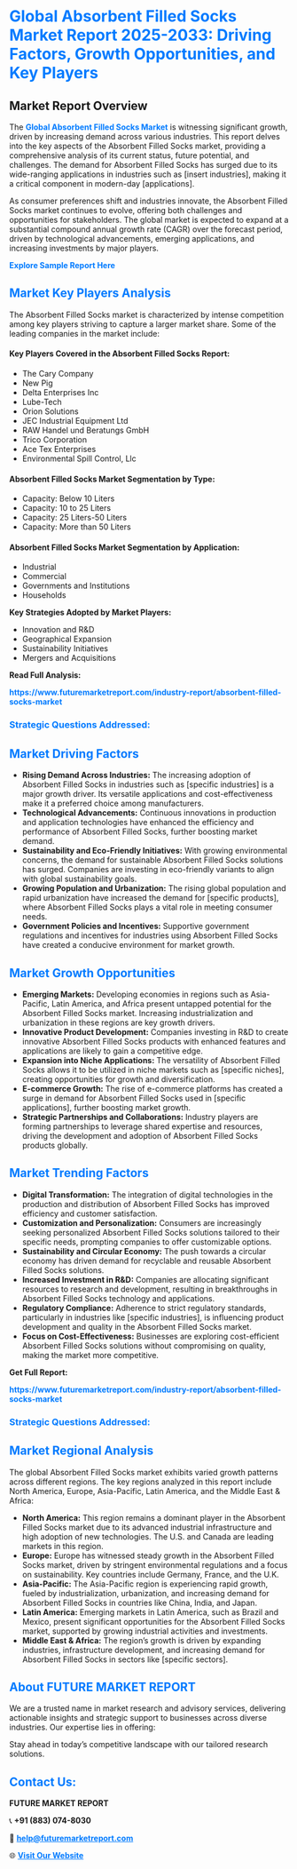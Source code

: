 <h1 style="color: #007BFF;">Global Absorbent Filled Socks Market Report 2025-2033: Driving Factors, Growth Opportunities, and Key Players</h1>

<section id="overview">
<h2>Market Report Overview</h2>
<p>The <a href="https://www.futuremarketreport.com/industry-report/absorbent-filled-socks-market" style="color: #007BFF; text-decoration: none;"><strong>Global Absorbent Filled Socks Market</strong></a> is witnessing significant growth, driven by increasing demand across various industries. This report delves into the key aspects of the Absorbent Filled Socks market, providing a comprehensive analysis of its current status, future potential, and challenges. The demand for Absorbent Filled Socks has surged due to its wide-ranging applications in industries such as [insert industries], making it a critical component in modern-day [applications].</p>
<p>As consumer preferences shift and industries innovate, the Absorbent Filled Socks market continues to evolve, offering both challenges and opportunities for stakeholders. The global market is expected to expand at a substantial compound annual growth rate (CAGR) over the forecast period, driven by technological advancements, emerging applications, and increasing investments by major players.</p>
</section>

<section id="overview">
<p><a href="https://www.futuremarketreport.com/request-sample/reportId=55895" style="color: #007BFF; text-decoration: none;"><strong>Explore Sample Report Here</strong></a></p>
</section>

<section id="key-players">
<h2 style="color: #007BFF;">Market Key Players Analysis</h2>
<p>The Absorbent Filled Socks market is characterized by intense competition among key players striving to capture a larger market share. Some of the leading companies in the market include:</p>
<h4>Key Players Covered in the Absorbent Filled Socks Report:</h4>
<ul><li>The Cary Company</li><li>New Pig</li><li>Delta Enterprises Inc</li><li>Lube-Tech</li><li>Orion Solutions</li><li>JEC Industrial Equipment Ltd</li><li>RAW Handel und Beratungs GmbH</li><li>Trico Corporation</li><li>Ace Tex Enterprises</li><li>Environmental Spill Control, Llc</li></ul>
<h4>Absorbent Filled Socks Market Segmentation by Type:</h4>
<ul><li>Capacity: Below 10 Liters</li><li>Capacity: 10 to 25 Liters</li><li>Capacity: 25 Liters-50 Liters</li><li>Capacity: More than 50 Liters</li></ul>

<h4>Absorbent Filled Socks Market Segmentation by Application:</h4>
<ul><li>Industrial</li><li>Commercial</li><li>Governments and Institutions</li><li>Households</li></ul>
<p><strong>Key Strategies Adopted by Market Players:</strong></p>
<ul>
<li>Innovation and R&D</li>
<li>Geographical Expansion</li>
<li>Sustainability Initiatives</li>
<li>Mergers and Acquisitions</li>
</ul>
</section>

<section>
<p><strong>Read Full Analysis: </strong></p><a href="https://www.futuremarketreport.com/industry-report/absorbent-filled-socks-market" style="color: #007BFF; text-decoration: none;"><strong>https://www.futuremarketreport.com/industry-report/absorbent-filled-socks-market</strong></a>
<h3 style="color: #007BFF;">Strategic Questions Addressed:</h3>
</section>

<section id="driving-factors">
<h2 style="color: #007BFF;">Market Driving Factors</h2>
<ul>
<li><strong>Rising Demand Across Industries:</strong> The increasing adoption of Absorbent Filled Socks in industries such as [specific industries] is a major growth driver. Its versatile applications and cost-effectiveness make it a preferred choice among manufacturers.</li>
<li><strong>Technological Advancements:</strong> Continuous innovations in production and application technologies have enhanced the efficiency and performance of Absorbent Filled Socks, further boosting market demand.</li>
<li><strong>Sustainability and Eco-Friendly Initiatives:</strong> With growing environmental concerns, the demand for sustainable Absorbent Filled Socks solutions has surged. Companies are investing in eco-friendly variants to align with global sustainability goals.</li>
<li><strong>Growing Population and Urbanization:</strong> The rising global population and rapid urbanization have increased the demand for [specific products], where Absorbent Filled Socks plays a vital role in meeting consumer needs.</li>
<li><strong>Government Policies and Incentives:</strong> Supportive government regulations and incentives for industries using Absorbent Filled Socks have created a conducive environment for market growth.</li>
</ul>
</section>

<section id="growth-opportunities">
<h2 style="color: #007BFF;">Market Growth Opportunities</h2>
<ul>
<li><strong>Emerging Markets:</strong> Developing economies in regions such as Asia-Pacific, Latin America, and Africa present untapped potential for the Absorbent Filled Socks market. Increasing industrialization and urbanization in these regions are key growth drivers.</li>
<li><strong>Innovative Product Development:</strong> Companies investing in R&D to create innovative Absorbent Filled Socks products with enhanced features and applications are likely to gain a competitive edge.</li>
<li><strong>Expansion into Niche Applications:</strong> The versatility of Absorbent Filled Socks allows it to be utilized in niche markets such as [specific niches], creating opportunities for growth and diversification.</li>
<li><strong>E-commerce Growth:</strong> The rise of e-commerce platforms has created a surge in demand for Absorbent Filled Socks used in [specific applications], further boosting market growth.</li>
<li><strong>Strategic Partnerships and Collaborations:</strong> Industry players are forming partnerships to leverage shared expertise and resources, driving the development and adoption of Absorbent Filled Socks products globally.</li>
</ul>
</section>

<section id="trending-factors">
<h2 style="color: #007BFF;">Market Trending Factors</h2>
<ul>
<li><strong>Digital Transformation:</strong> The integration of digital technologies in the production and distribution of Absorbent Filled Socks has improved efficiency and customer satisfaction.</li>
<li><strong>Customization and Personalization:</strong> Consumers are increasingly seeking personalized Absorbent Filled Socks solutions tailored to their specific needs, prompting companies to offer customizable options.</li>
<li><strong>Sustainability and Circular Economy:</strong> The push towards a circular economy has driven demand for recyclable and reusable Absorbent Filled Socks solutions.</li>
<li><strong>Increased Investment in R&D:</strong> Companies are allocating significant resources to research and development, resulting in breakthroughs in Absorbent Filled Socks technology and applications.</li>
<li><strong>Regulatory Compliance:</strong> Adherence to strict regulatory standards, particularly in industries like [specific industries], is influencing product development and quality in the Absorbent Filled Socks market.</li>
<li><strong>Focus on Cost-Effectiveness:</strong> Businesses are exploring cost-efficient Absorbent Filled Socks solutions without compromising on quality, making the market more competitive.</li>
</ul>
</section>

<section>
<p><strong>Get Full Report: </strong></p><a href="https://www.futuremarketreport.com/industry-report/absorbent-filled-socks-market" style="color: #007BFF; text-decoration: none;"><strong>https://www.futuremarketreport.com/industry-report/absorbent-filled-socks-market</strong></a>
<h3 style="color: #007BFF;">Strategic Questions Addressed:</h3>
</section>


<section id="regional-analysis">
<h2 style="color: #007BFF;">Market Regional Analysis</h2>
<p>The global Absorbent Filled Socks market exhibits varied growth patterns across different regions. The key regions analyzed in this report include North America, Europe, Asia-Pacific, Latin America, and the Middle East & Africa:</p>
<ul>
<li><strong>North America:</strong> This region remains a dominant player in the Absorbent Filled Socks market due to its advanced industrial infrastructure and high adoption of new technologies. The U.S. and Canada are leading markets in this region.</li>
<li><strong>Europe:</strong> Europe has witnessed steady growth in the Absorbent Filled Socks market, driven by stringent environmental regulations and a focus on sustainability. Key countries include Germany, France, and the U.K.</li>
<li><strong>Asia-Pacific:</strong> The Asia-Pacific region is experiencing rapid growth, fueled by industrialization, urbanization, and increasing demand for Absorbent Filled Socks in countries like China, India, and Japan.</li>
<li><strong>Latin America:</strong> Emerging markets in Latin America, such as Brazil and Mexico, present significant opportunities for the Absorbent Filled Socks market, supported by growing industrial activities and investments.</li>
<li><strong>Middle East & Africa:</strong> The region’s growth is driven by expanding industries, infrastructure development, and increasing demand for Absorbent Filled Socks in sectors like [specific sectors].</li>
</ul>
</section>

<footer>
<h2 style="color: #007BFF;">About FUTURE MARKET REPORT</h2>
<p>We are a trusted name in market research and advisory services, delivering actionable insights and strategic support to businesses across diverse industries. Our expertise lies in offering:</p>

<p>Stay ahead in today’s competitive landscape with our tailored research solutions.</p>

<h2 style="color: #007BFF;">Contact Us:</h2>
<p><strong>FUTURE MARKET REPORT</strong></p>
<p>📞 <strong>+91 (883) 074-8030</strong></p>
<p>📧 <strong><a href="mailto:help@futuremarketreport.com" style="color: #007BFF;">help@futuremarketreport.com</a></strong></p>
<p>🌐 <strong><a href="https://www.futuremarketreport.com/" style="color: #007BFF;">Visit Our Website</a></strong></p>
</footer>